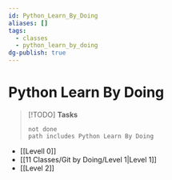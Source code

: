```yaml
---
id: Python_Learn_By_Doing
aliases: []
tags:
  - classes
  - python_learn_by_doing
dg-publish: true
---
```

# Python Learn By Doing
>[!TODO] **Tasks**
>```tasks
>not done 
>path includes Python Learn By Doing 
>```

- [[Levell 0]]
- [[11 Classes/Git by Doing/Level 1|Level 1]]
- [[Level 2]]